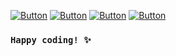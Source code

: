 
[![Button](https://img.shields.io/badge/About-Me-9C6644)](https://github.com/iceman404/iceman404/blob/main/AboutMe.md) [![Button](https://img.shields.io/badge/Technical-Skills-718355)](https://github.com/iceman404/iceman404/blob/main/TechnicalSkills.md) [![Button](https://img.shields.io/badge/My-Strengths-B5838D)](https://github.com/iceman404/iceman404/blob/main/MyStrengths.md) [![Button](https://img.shields.io/badge/Lets-Connect-8FB8CA)](https://github.com/iceman404/iceman404/blob/main/LetsConnect.md) 
<!--
## 📚 Open Source Contributions
I'm an active contributor to the open-source community and believe in the importance of giving back. You'll find some of my contributions and projects here on GitHub.
--->
<!---
iceman404/iceman404 is a ✨ special ✨ repository because its `README.md` (this file) appears on your GitHub profile.
You can click the Preview link to take a look at your changes.
--->
### `Happy coding! ✨` 
